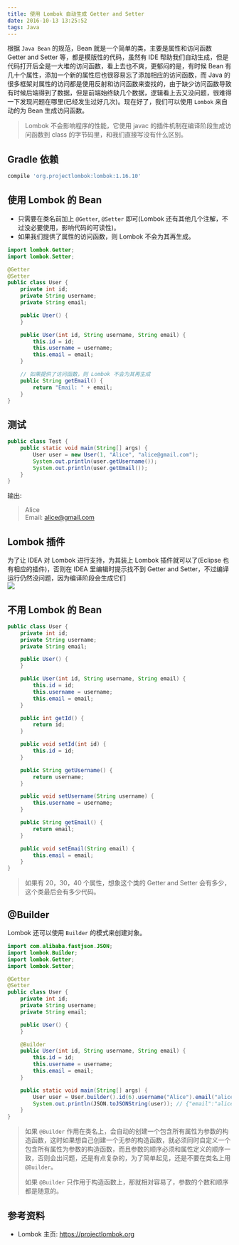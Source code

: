 ```yaml
---
title: 使用 Lombok 自动生成 Getter and Setter
date: 2016-10-13 13:25:52
tags: Java
---
```

根据 `Java Bean` 的规范，Bean 就是一个简单的类，主要是属性和访问函数 Getter and Setter 等，都是模版性的代码，虽然有 IDE 帮助我们自动生成，但是代码打开后全是一大堆的访问函数，看上去也不爽，更郁闷的是，有时候 Bean 有几十个属性，添加一个新的属性后也很容易忘了添加相应的访问函数，而 Java 的很多框架对属性的访问都是使用反射和访问函数来查找的，由于缺少访问函数导致有时候后端得到了数据，但是前端始终缺几个数据，逻辑看上去又没问题，很难得一下发现问题在哪里(已经发生过好几次)。现在好了，我们可以使用 `Lombok` 来自动的为 Bean 生成访问函数。

> Lombok 不会影响程序的性能，它使用 javac 的插件机制在编译阶段生成访问函数到 class 的字节码里，和我们直接写没有什么区别。

<!--more-->

## Gradle 依赖
```groovy
compile 'org.projectlombok:lombok:1.16.10'
```

## 使用 Lombok 的 Bean
* 只需要在类名前加上 `@Getter`, `@Setter` 即可(Lombok 还有其他几个注解，不过没必要使用，影响代码的可读性)。
* 如果我们提供了属性的访问函数，则 Lombok 不会为其再生成。

```java
import lombok.Getter;
import lombok.Setter;

@Getter
@Setter
public class User {
    private int id;
    private String username;
    private String email;

    public User() {
    }

    public User(int id, String username, String email) {
        this.id = id;
        this.username = username;
        this.email = email;
    }

    // 如果提供了访问函数，则 Lombok 不会为其再生成
    public String getEmail() {
        return "Email: " + email;
    }
}
```

## 测试
```java
public class Test {
    public static void main(String[] args) {
        User user = new User(1, "Alice", "alice@gmail.com");
        System.out.println(user.getUsername());
        System.out.println(user.getEmail());
    }
}
```

输出:

> Alice  
> Email: alice@gmail.com

## Lombok 插件
为了让 IDEA 对 Lombok 进行支持，为其装上 Lombok 插件就可以了(Eclipse 也有相应的插件)，否则在 IDEA 里编辑时提示找不到 Getter and Setter，不过编译运行仍然没问题，因为编译阶段会生成它们  
![](/img/java/lombok-idea.png)

## 不用 Lombok 的 Bean
```java
public class User {
    private int id;
    private String username;
    private String email;

    public User() {
    }

    public User(int id, String username, String email) {
        this.id = id;
        this.username = username;
        this.email = email;
    }

    public int getId() {
        return id;
    }

    public void setId(int id) {
        this.id = id;
    }

    public String getUsername() {
        return username;
    }

    public void setUsername(String username) {
        this.username = username;
    }

    public String getEmail() {
        return email;
    }

    public void setEmail(String email) {
        this.email = email;
    }
}
```

> 如果有 20，30，40 个属性，想象这个类的 Getter and Setter 会有多少，这个类最后会有多少代码。

## @Builder
Lombok 还可以使用 `Builder` 的模式来创建对象。

```java
import com.alibaba.fastjson.JSON;
import lombok.Builder;
import lombok.Getter;
import lombok.Setter;

@Getter
@Setter
public class User {
    private int id;
    private String username;
    private String email;

    public User() {
    }

    @Builder
    public User(int id, String username, String email) {
        this.id = id;
        this.username = username;
        this.email = email;
    }

    public static void main(String[] args) {
        User user = User.builder().id(6).username("Alice").email("alice@gmail.com").build();
        System.out.println(JSON.toJSONString(user)); // {"email":"alice@gmail.com","id":6,"username":"Alice"}
    }
}
```

> 如果 `@Builder` 作用在类名上，会自动的创建一个包含所有属性为参数的构造函数，这时如果想自己创建一个无参的构造函数，就必须同时自定义一个包含所有属性为参数的构造函数，而且参数的顺序必须和属性定义的顺序一致，否则会出问题，还是有点复杂的，为了简单起见，还是不要在类名上用 `@Builder`。
> 
> 如果 `@Builder` 只作用于构造函数上，那就相对容易了，参数的个数和顺序都是随意的。

## 参考资料
* Lombok 主页: <https://projectlombok.org>
